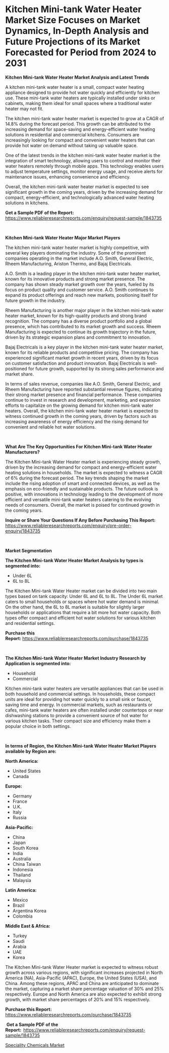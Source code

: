 <p><h1>Kitchen Mini-tank Water Heater Market Size Focuses on Market Dynamics, In-Depth Analysis and Future Projections of its Market Forecasted for Period from 2024 to 2031</h1></p><p><strong>Kitchen Mini-tank Water Heater Market Analysis and Latest Trends</strong></p>
<p><p>A kitchen mini-tank water heater is a small, compact water heating appliance designed to provide hot water quickly and efficiently for kitchen use. These mini-tank water heaters are typically installed under sinks or cabinets, making them ideal for small spaces where a traditional water heater may not fit.</p><p>The kitchen mini-tank water heater market is expected to grow at a CAGR of 14.8% during the forecast period. This growth can be attributed to the increasing demand for space-saving and energy-efficient water heating solutions in residential and commercial kitchens. Consumers are increasingly looking for compact and convenient water heaters that can provide hot water on demand without taking up valuable space.</p><p>One of the latest trends in the kitchen mini-tank water heater market is the integration of smart technology, allowing users to control and monitor their water heaters remotely through mobile apps. This technology enables users to adjust temperature settings, monitor energy usage, and receive alerts for maintenance issues, enhancing convenience and efficiency.</p><p>Overall, the kitchen mini-tank water heater market is expected to see significant growth in the coming years, driven by the increasing demand for compact, energy-efficient, and technologically advanced water heating solutions in kitchens.</p></p>
<p><strong>Get a Sample PDF of the Report:&nbsp;</strong> <a href="https://www.reliableresearchreports.com/enquiry/request-sample/1843735">https://www.reliableresearchreports.com/enquiry/request-sample/1843735</a></p>
<p>&nbsp;</p>
<p><strong>Kitchen Mini-tank Water Heater Major Market Players</strong></p>
<p><p>The kitchen mini-tank water heater market is highly competitive, with several key players dominating the industry. Some of the prominent companies operating in the market include A.O. Smith, General Electric, Rheem Manufacturing, Ariston Thermo, and Bajaj Electricals.</p><p>A.O. Smith is a leading player in the kitchen mini-tank water heater market, known for its innovative products and strong market presence. The company has shown steady market growth over the years, fueled by its focus on product quality and customer service. A.O. Smith continues to expand its product offerings and reach new markets, positioning itself for future growth in the industry.</p><p>Rheem Manufacturing is another major player in the kitchen mini-tank water heater market, known for its high-quality products and strong brand recognition. The company has a diverse product portfolio and a global presence, which has contributed to its market growth and success. Rheem Manufacturing is expected to continue its growth trajectory in the future, driven by its strategic expansion plans and commitment to innovation.</p><p>Bajaj Electricals is a key player in the kitchen mini-tank water heater market, known for its reliable products and competitive pricing. The company has experienced significant market growth in recent years, driven by its focus on customer satisfaction and product innovation. Bajaj Electricals is well-positioned for future growth, supported by its strong sales performance and market share.</p><p>In terms of sales revenue, companies like A.O. Smith, General Electric, and Rheem Manufacturing have reported substantial revenue figures, indicating their strong market presence and financial performance. These companies continue to invest in research and development, marketing, and expansion efforts to capitalize on the growing demand for kitchen mini-tank water heaters. Overall, the kitchen mini-tank water heater market is expected to witness continued growth in the coming years, driven by factors such as increasing awareness of energy efficiency and the rising demand for convenient and reliable hot water solutions.</p></p>
<p>&nbsp;</p>
<p><strong>What Are The Key Opportunities For Kitchen Mini-tank Water Heater Manufacturers?</strong></p>
<p><p>The Kitchen Mini-tank Water Heater market is experiencing steady growth, driven by the increasing demand for compact and energy-efficient water heating solutions in households. The market is expected to witness a CAGR of 6% during the forecast period. The key trends shaping the market include the rising adoption of smart and connected devices, as well as the emphasis on eco-friendly and sustainable products. The future outlook is positive, with innovations in technology leading to the development of more efficient and versatile mini-tank water heaters catering to the evolving needs of consumers. Overall, the market is poised for continued growth in the coming years.</p></p>
<p><strong>Inquire or Share Your Questions If Any Before Purchasing This Report:</strong> <a href="https://www.reliableresearchreports.com/enquiry/pre-order-enquiry/1843735">https://www.reliableresearchreports.com/enquiry/pre-order-enquiry/1843735</a></p>
<p>&nbsp;</p>
<p><strong>Market Segmentation</strong></p>
<p><strong>The Kitchen Mini-tank Water Heater Market Analysis by types is segmented into:</strong></p>
<p><ul><li>Under 6L</li><li>6L to 8L</li></ul></p>
<p><p>The Kitchen Mini-tank Water Heater market can be divided into two main types based on tank capacity: Under 6L and 6L to 8L. The Under 6L market caters to small households or spaces where hot water demand is minimal. On the other hand, the 6L to 8L market is suitable for slightly larger households or applications that require a bit more hot water capacity. Both types offer compact and efficient hot water solutions for various kitchen and residential settings.</p></p>
<p><strong>Purchase this Report:&nbsp;</strong><a href="https://www.reliableresearchreports.com/purchase/1843735">https://www.reliableresearchreports.com/purchase/1843735</a></p>
<p>&nbsp;</p>
<p><strong>The Kitchen Mini-tank Water Heater Market Industry Research by Application is segmented into:</strong></p>
<p><ul><li>Household</li><li>Commercial</li></ul></p>
<p><p>Kitchen mini-tank water heaters are versatile appliances that can be used in both household and commercial settings. In households, these compact units are ideal for providing hot water quickly to a small sink or faucet, saving time and energy. In commercial markets, such as restaurants or cafes, mini-tank water heaters are often installed under countertops or near dishwashing stations to provide a convenient source of hot water for various kitchen tasks. Their compact size and efficiency make them a popular choice in both settings.</p></p>
<p>&nbsp;</p>
<p><strong>In terms of Region, the Kitchen Mini-tank Water Heater Market Players available by Region are:</strong></p>
<p>
    <p> <strong> North America: </strong>
        <ul>
            <li>United States</li>
            <li>Canada</li>
        </ul>
        </p> 
    <p> <strong> Europe: </strong>
        <ul>
            <li>Germany</li>
            <li>France</li>
            <li>U.K.</li>
            <li>Italy</li>
            <li>Russia</li>
        </ul>
        </p> 
    <p> <strong> Asia-Pacific: </strong>
        <ul>
            <li>China</li>
            <li>Japan</li>
            <li>South Korea</li>
            <li>India</li>
            <li>Australia</li>
            <li>China Taiwan</li>
            <li>Indonesia</li>
            <li>Thailand</li>
            <li>Malaysia</li>
        </ul>
        </p> 
    <p> <strong> Latin America: </strong>
        <ul>
            <li>Mexico</li>
            <li>Brazil</li>
            <li>Argentina Korea</li>
            <li>Colombia</li>
        </ul>
        </p> 
    <p> <strong> Middle East & Africa: </strong>
        <ul>
            <li>Turkey</li>
            <li>Saudi</li>
            <li>Arabia</li>
            <li>UAE</li>
            <li>Korea</li>
        </ul>
    </p>
    </p>
<p><p>The Kitchen Mini-tank Water Heater market is expected to witness robust growth across various regions, with significant increases projected in North America (NA), Asia-Pacific (APAC), Europe, the United States (USA), and China. Among these regions, APAC and China are anticipated to dominate the market, capturing a market share percentage valuation of 30% and 25% respectively. Europe and North America are also expected to exhibit strong growth, with market share percentages of 20% and 15% respectively.</p></p>
<p><strong>Purchase this Report: </strong><a href="https://www.reliableresearchreports.com/purchase/1843735">https://www.reliableresearchreports.com/purchase/1843735</a></p>
<p>&nbsp;<strong>Get a Sample PDF of the Report:&nbsp;&nbsp;</strong><a href="https://www.reliableresearchreports.com/enquiry/request-sample/1843735">https://www.reliableresearchreports.com/enquiry/request-sample/1843735</a></p>
<p><strong></strong></p>
<p><p><a href="https://meowing-canidae-761.notion.site/Global-Speciality-Chemicals-Market-Size-and-Market-Trends-Insights-and-Projections-from-2024-to-203-5b61794155c64475be1186c20a0ee907">Speciality Chemicals Market</a></p></p>
